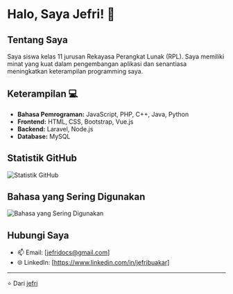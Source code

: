 # Halo, Saya Jefri! 👋

## Tentang Saya
Saya siswa kelas 11 jurusan Rekayasa Perangkat Lunak (RPL). Saya memiliki minat yang kuat dalam pengembangan aplikasi dan senantiasa meningkatkan keterampilan programming saya.

## Keterampilan 💻
- **Bahasa Pemrograman:** JavaScript, PHP, C++, Java, Python
- **Frontend:** HTML, CSS, Bootstrap, Vue.js
- **Backend:** Laravel, Node.js
- **Database:** MySQL

## Statistik GitHub
![Statistik GitHub](https://github-readme-stats.vercel.app/api?username=JerryBugar&show_icons=true&theme=radical)

## Bahasa yang Sering Digunakan
![Bahasa yang Sering Digunakan](https://github-readme-stats.vercel.app/api/top-langs/?username=JerryBugar&layout=compact&theme=radical)

## Hubungi Saya
- 📫 Email: [jefridocs@gmail.com]
- 🌐 LinkedIn: [https://www.linkedin.com/in/jefribuakar]

---
⭐️ Dari [jefri](https://github.com/JerryBugar) 
